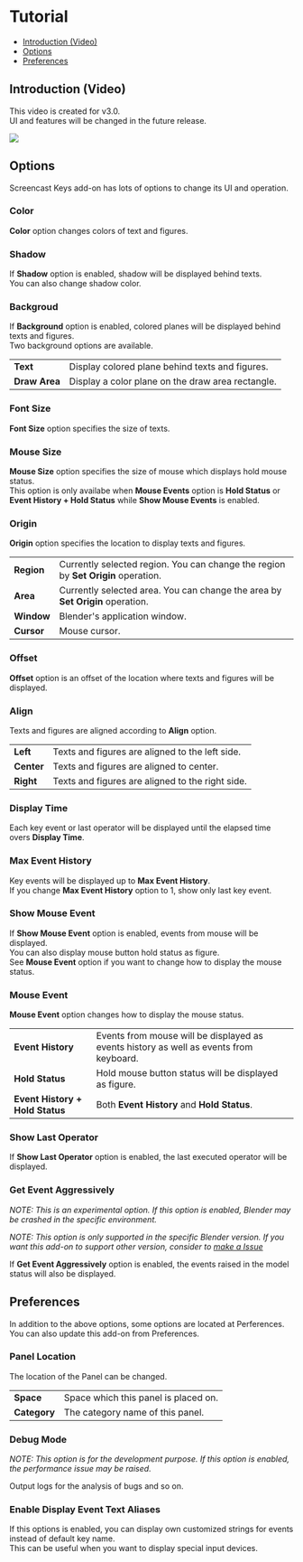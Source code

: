 # Tutorial

* [Introduction (Video)](#introduction-video)
* [Options](#options)
* [Preferences](#preferences)


## Introduction (Video)

This video is created for v3.0.  
UI and features will be changed in the future release.

[![](https://img.youtube.com/vi/mWkkPCp7RSI/0.jpg)](https://www.youtube.com/watch?v=mWkkPCp7RSI)


## Options

Screencast Keys add-on has lots of options to change its UI and operation.


### Color

**Color** option changes colors of text and figures.


### Shadow

If **Shadow** option is enabled, shadow will be displayed behind texts.  
You can also change shadow color.


### Backgroud

If **Background** option is enabled, colored planes will be displayed behind texts and figures.  
Two background options are available.

|||
|---|---|
|**Text**|Display colored plane behind texts and figures.|
|**Draw Area**|Display a color plane on the draw area rectangle.|


### Font Size

**Font Size** option specifies the size of texts.


### Mouse Size

**Mouse Size** option specifies the size of mouse which displays hold mouse status.  
This option is only availabe when **Mouse Events** option is **Hold Status** or **Event History + Hold Status** while **Show Mouse Events** is enabled.


### Origin

**Origin** option specifies the location to display texts and figures.

|||
|---|---|
|**Region**|Currently selected region. You can change the region by **Set Origin** operation.|
|**Area**|Currently selected area. You can change the area by **Set Origin** operation.|
|**Window**|Blender's application window.|
|**Cursor**|Mouse cursor.|


### Offset

**Offset** option is an offset of the location where texts and figures will be displayed.


### Align

Texts and figures are aligned according to **Align** option.

|||
|---|---|
|**Left**|Texts and figures are aligned to the left side.|
|**Center**|Texts and figures are aligned to center.|
|**Right**|Texts and figures are aligned to the right side.|


### Display Time

Each key event or last operator will be displayed until the elapsed time overs **Display Time**.


### Max Event History

Key events will be displayed up to **Max Event History**.  
If you change **Max Event History** option to 1, show only last key event.


### Show Mouse Event

If **Show Mouse Event** option is enabled, events from mouse will be displayed.  
You can also display mouse button hold status as figure.  
See **Mouse Event** option if you want to change how to display the mouse status.


### Mouse Event

**Mouse Event** option changes how to display the mouse status.

|||
|---|---|
|**Event History**|Events from mouse will be displayed as events history as well as events from keyboard.|
|**Hold Status**|Hold mouse button status will be displayed as figure.|
|**Event History + Hold Status**|Both **Event History** and **Hold Status**.|


### Show Last Operator

If **Show Last Operator** option is enabled, the last executed operator will be displayed.


### Get Event Aggressively

*NOTE: This is an experimental option. If this option is enabled, Blender may be crashed in the specific environment.*

*NOTE: This option is only supported in the specific Blender version. If you want this add-on to support other version, consider to [make a Issue](https://github.com/nutti/Screencast-Keys/issues)*

If **Get Event Aggressively** option is enabled, the events raised in the model status will also be displayed.


## Preferences

In addition to the above options, some options are located at Perferences.  
You can also update this add-on from Preferences.


### Panel Location

The location of the Panel can be changed.

|||
|---|---|
|**Space**|Space which this panel is placed on.|
|**Category**|The category name of this panel.|


### Debug Mode

*NOTE: This option is for the development purpose. If this option is enabled, the performance issue may be raised.*

Output logs for the analysis of bugs and so on.


### Enable Display Event Text Aliases

If this options is enabled, you can display own customized strings for events instead of default key name.  
This can be useful when you want to display special input devices.
